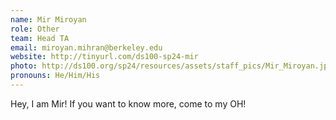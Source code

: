```yaml
---
name: Mir Miroyan
role: Other
team: Head TA
email: miroyan.mihran@berkeley.edu
website: http://tinyurl.com/ds100-sp24-mir
photo: http://ds100.org/sp24/resources/assets/staff_pics/Mir_Miroyan.jpg
pronouns: He/Him/His
---
```


Hey, I am Mir! If you want to know more, come to my OH!
